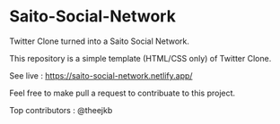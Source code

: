 # Saito-Social-Network
Twitter Clone turned into a Saito Social Network. 

This repository is a simple template (HTML/CSS only) of Twitter Clone. 

See live : https://saito-social-network.netlify.app/

Feel free to make pull a request to contribuate to this project.

Top contributors : @theejkb
